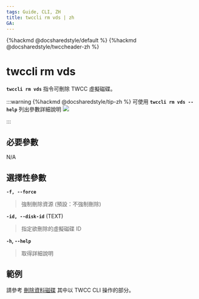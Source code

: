 ```yaml
---
tags: Guide, CLI, ZH
title: twccli rm vds | zh
GA:
---
```


{%hackmd @docsharedstyle/default %}
{%hackmd @docsharedstyle/twccheader-zh %}

# twccli rm vds

**`twccli rm vds`** 指令可刪除 TWCC 虛擬磁碟。

:::warning
{%hackmd @docsharedstyle/tip-zh %}
可使用 **`twccli rm vds --help`** 列出參數詳細說明
![](https://cos.twcc.ai/SYS-MANUAL/uploads/upload_c2e06f90ee80b7075644c08acead1bcf.png)


:::

## 必要參數

N/A

## 選擇性參數


**`-f, --force`** 
> 強制刪除資源 (預設：不強制刪除)

**`-id, --disk-id`** (TEXT)
> 指定欲刪除的虛擬磁碟 ID

**`-h`, `--help`**
> 取得詳細說明

## 範例

請參考 [刪除資料磁碟](https://man.twcc.ai/@twccdocs/doc-vcs-main-zh/https%3A%2F%2Fman.twcc.ai%2F%40twccdocs%2Fguide-vcs-vds-manage-disk-zh#%E5%88%AA%E9%99%A4%E8%B3%87%E6%96%99%E7%A3%81%E7%A2%9F) 其中以 TWCC CLI 操作的部分。